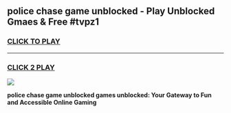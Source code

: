 
## police chase game unblocked - Play Unblocked Gmaes & Free #tvpz1
<h3>
<a href="https://news.freeplayer.one?title=police_chase_game_unblocked&ref=03M">CLICK TO PLAY</a></h3>
<hr>

<h3>
<a href="https://news.freeplayer.one?title=police_chase_game_unblocked&ref=03M">CLICK 2 PLAY</a>
  
</h3>

<a href="https://news.freeplayer.one?title=police_chase_game_unblocked&ref=03M"><img src="https://clearcache.store/games.png"></a>


**police chase game unblocked games unblocked: Your Gateway to Fun and Accessible Online Gaming**
